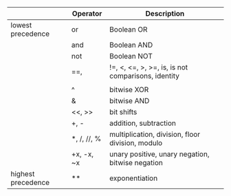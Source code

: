 ||Operator|Description|
|----|----|----|
|lowest precedence|or	|Boolean OR|
||and	|Boolean AND|
||not	|Boolean NOT|
||==, |!=, <, <=, >, >=, is, is not	comparisons, identity|
|||	|bitwise OR|
||^	|bitwise XOR|
||&	|bitwise AND|
||<<, >>	|bit shifts|
||+, -	|addition, subtraction|
||*, /, //, %	|multiplication, division, floor division, modulo|
||+x, -x, ~x	|unary positive, unary negation, bitwise negation|
|highest precedence|**	|exponentiation|